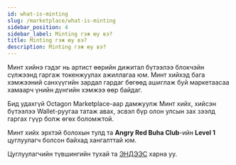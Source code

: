 ```yaml
---
id: what-is-minting
slug: /marketplace/what-is-minting
sidebar_position: 4
sidebar_label: Minting гэж юу вэ?
title: Minting гэж юу вэ?
description: Minting гэж юу вэ?
---
```

Минт хийнэ гэдэг нь артист өөрийн дижитал бүтээлээ блокчэйн сүлжээнд гаргаж токенжуулах ажиллагаа юм. 
Минт хийхэд  бага хэмжээний санхүүгийн зардал гардаг бөгөөд  ашиглаж буй маркетаасаа хамаарч үнийн дүнгийн хэмжээ өөр байдаг.

Бид удахгүй Octagon Marketplace-аар дамжуулж Минт хийх, хийсэн бүтээлээ Wallet-руугаа татаж авах, эсвэл бүр олон улсын зах зээлд гаргах гүүр болж өгөх боломжтой.

Минт хийх эрхтэй болохын тулд та **Angry Red Buha Club**-ийн **Level 1** цуглуулагч болсон байхад хангалттай юм.

Цуглуулагчийн түвшингийн тухай та [ЭНДЭЭС](https://docs.octagon.mn/docs/buha/collector-level) харна уу.